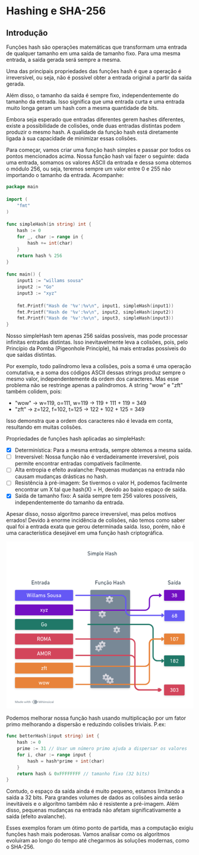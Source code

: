 # Hashing e SHA-256

## Introdução
Funções hash são operações matemáticas que transformam uma entrada de qualquer tamanho em uma saída de tamanho fixo. Para uma mesma entrada, a saída gerada será sempre a mesma.

Uma das principais propriedades das funções hash é que a operação é irreversível, ou seja, não é possível obter a entrada original a partir da saída gerada.

Além disso, o tamanho da saída é sempre fixo, independentemente do tamanho da entrada. Isso significa que uma entrada curta e uma entrada muito longa geram um hash com a mesma quantidade de bits.

Embora seja esperado que entradas diferentes gerem hashes diferentes, existe a possibilidade de colisões, onde duas entradas distintas podem produzir o mesmo hash. A qualidade da função hash está diretamente ligada à sua capacidade de minimizar essas colisões.

Para começar, vamos criar uma função hash simples e passar por todos os pontos mencionados acima. Nossa função hash vai fazer o seguinte: dada uma entrada, somamos os valores ASCII da entrada e dessa soma obtemos o módulo 256, ou seja, teremos sempre um valor entre 0 e 255 não importando o tamanho da entrada. Acompanhe:

```go
package main

import (
    "fmt"
)

func simpleHash(in string) int {
    hash := 0
    for _, char := range in {
        hash += int(char)
    }
    return hash % 256
}

func main() {
	input1 := "willams sousa"
	input2 := "Go"
	input3 := "xyz"

    fmt.Printf("Hash de '%v':%v\n", input1, simpleHash(input1))
    fmt.Printf("Hash de '%v':%v\n", input2, simpleHash(input2))
    fmt.Printf("Hash de '%v':%v\n", input3, simpleHash(input3))
}
```
Nosso simpleHash tem apenas 256 saídas possíveis, mas pode processar infinitas entradas distintas. Isso inevitavelmente leva a colisões, pois, pelo Princípio da Pomba (Pigeonhole Principle), há mais entradas possíveis do que saídas distintas.


Por exemplo, todo palíndromo leva a colisões, pois a soma é uma operação comutativa, e a soma dos códigos ASCII dessas strings produz sempre o mesmo valor, independentemente da ordem dos caracteres. Mas esse problema não se restringe apenas a palíndromos. A string "wow" e "zft" também colidem, pois:

* "wow" → w=119, o=111, w=119 → 119 + 111 + 119 = 349
* "zft" → z=122, f=102, t=125 → 122 + 102 + 125 = 349

Isso demonstra que a ordem dos caracteres não é levada em conta, resultando em muitas colisões.

Propriedades de funções hash aplicadas ao simpleHash:

- [x] Determinística: Para a mesma entrada, sempre obtemos a mesma saída.
- [ ] Irreversível: Nossa função não é verdadeiramente irreversível, pois permite encontrar entradas compatíveis facilmente.
- [ ] Alta entropia e efeito avalanche: Pequenas mudanças na entrada não causam mudanças drásticas no hash.
- [ ] Resistência à pré-imagem: Se tivermos o valor H, podemos facilmente encontrar um X tal que hash(X) = H, devido ao baixo espaço de saída.
- [x] Saída de tamanho fixo: A saída sempre tem 256 valores possíveis, independentemente do tamanho da entrada.

Apesar disso, nosso algoritmo parece irreversível, mas pelos motivos errados! Devido à enorme incidência de colisões, não temos como saber qual foi a entrada exata que gerou determinada saída. Isso, porém, não é uma característica desejável em uma função hash criptográfica.

![Simple Hash](images/image.png)



Podemos melhorar nossa função hash usando multiplicação por um fator primo melhorando a dispersão e reduzindo colisões triviais. P.ex:

```go
func betterHash(input string) int {
    hash := 0
    prime := 31 // Usar um número primo ajuda a dispersar os valores
	for i, char := range input {
		hash = hash*prime + int(char)
	}
	return hash & 0xFFFFFFFF // tamanho fixo (32 bits)
}
```

Contudo, o espaço da saída ainda é muito pequeno, estamos limitando a saída a 32 bits. Para grandes volumes de dados as colisões ainda serão inevitáveis e o algorítmo também não é resistente a pré-imagem. Além disso, pequenas mudanças na entrada não afetam significativamente a saída (efeito avalanche).

Esses exemplos foram um ótimo ponto de partida, mas a computação exigiu funções hash mais poderosas. Vamos analisar como os algoritmos evoluíram ao longo do tempo até chegarmos às soluções modernas, como o SHA-256.


